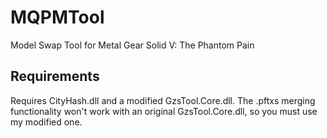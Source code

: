 # MQPMTool
Model Swap Tool for Metal Gear Solid V: The Phantom Pain

## Requirements
Requires CityHash.dll and a modified GzsTool.Core.dll. The .pftxs merging functionality won't work with an original GzsTool.Core.dll, so
you must use my modified one.

